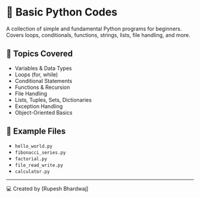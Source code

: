 # 🐍 Basic Python Codes

A collection of simple and fundamental Python programs for beginners.  
Covers loops, conditionals, functions, strings, lists, file handling, and more.

## 📘 Topics Covered
- Variables & Data Types  
- Loops (for, while)  
- Conditional Statements  
- Functions & Recursion  
- File Handling  
- Lists, Tuples, Sets, Dictionaries  
- Exception Handling  
- Object-Oriented Basics  

## 🧩 Example Files
- `hello_world.py`
- `fibonacci_series.py`
- `factorial.py`
- `file_read_write.py`
- `calculator.py`

---

💻 Created by [Rupesh Bhardwaj]
